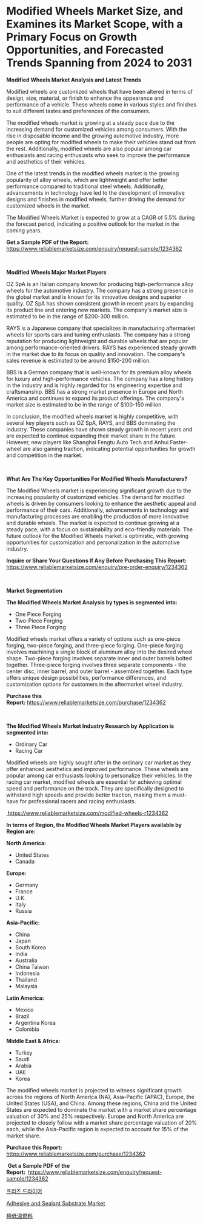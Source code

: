 <p><h1>Modified Wheels Market Size, and Examines its Market Scope, with a Primary Focus on Growth Opportunities, and Forecasted Trends Spanning from 2024 to 2031</h1></p><p><strong>Modified Wheels Market Analysis and Latest Trends</strong></p>
<p><p>Modified wheels are customized wheels that have been altered in terms of design, size, material, or finish to enhance the appearance and performance of a vehicle. These wheels come in various styles and finishes to suit different tastes and preferences of the consumers.</p><p>The modified wheels market is growing at a steady pace due to the increasing demand for customized vehicles among consumers. With the rise in disposable income and the growing automotive industry, more people are opting for modified wheels to make their vehicles stand out from the rest. Additionally, modified wheels are also popular among car enthusiasts and racing enthusiasts who seek to improve the performance and aesthetics of their vehicles.</p><p>One of the latest trends in the modified wheels market is the growing popularity of alloy wheels, which are lightweight and offer better performance compared to traditional steel wheels. Additionally, advancements in technology have led to the development of innovative designs and finishes in modified wheels, further driving the demand for customized wheels in the market.</p><p>The Modified Wheels Market is expected to grow at a CAGR of 5.5% during the forecast period, indicating a positive outlook for the market in the coming years.</p></p>
<p><strong>Get a Sample PDF of the Report:&nbsp;</strong> <a href="https://www.reliablemarketsize.com/enquiry/request-sample/1234362">https://www.reliablemarketsize.com/enquiry/request-sample/1234362</a></p>
<p>&nbsp;</p>
<p><strong>Modified Wheels Major Market Players</strong></p>
<p><p>OZ SpA is an Italian company known for producing high-performance alloy wheels for the automotive industry. The company has a strong presence in the global market and is known for its innovative designs and superior quality. OZ SpA has shown consistent growth in recent years by expanding its product line and entering new markets. The company's market size is estimated to be in the range of $200-300 million.</p><p>RAYS is a Japanese company that specializes in manufacturing aftermarket wheels for sports cars and tuning enthusiasts. The company has a strong reputation for producing lightweight and durable wheels that are popular among performance-oriented drivers. RAYS has experienced steady growth in the market due to its focus on quality and innovation. The company's sales revenue is estimated to be around $150-200 million.</p><p>BBS is a German company that is well-known for its premium alloy wheels for luxury and high-performance vehicles. The company has a long history in the industry and is highly regarded for its engineering expertise and craftsmanship. BBS has a strong market presence in Europe and North America and continues to expand its product offerings. The company's market size is estimated to be in the range of $100-150 million.</p><p>In conclusion, the modified wheels market is highly competitive, with several key players such as OZ SpA, RAYS, and BBS dominating the industry. These companies have shown steady growth in recent years and are expected to continue expanding their market share in the future. However, new players like Shanghai Fengtu Auto Tech and Anhui Faster-wheel are also gaining traction, indicating potential opportunities for growth and competition in the market.</p></p>
<p>&nbsp;</p>
<p><strong>What Are The Key Opportunities For Modified Wheels Manufacturers?</strong></p>
<p><p>The Modified Wheels market is experiencing significant growth due to the increasing popularity of customized vehicles. The demand for modified wheels is driven by consumers looking to enhance the aesthetic appeal and performance of their cars. Additionally, advancements in technology and manufacturing processes are enabling the production of more innovative and durable wheels. The market is expected to continue growing at a steady pace, with a focus on sustainability and eco-friendly materials. The future outlook for the Modified Wheels market is optimistic, with growing opportunities for customization and personalization in the automotive industry.</p></p>
<p><strong>Inquire or Share Your Questions If Any Before Purchasing This Report:</strong> <a href="https://www.reliablemarketsize.com/enquiry/pre-order-enquiry/1234362">https://www.reliablemarketsize.com/enquiry/pre-order-enquiry/1234362</a></p>
<p>&nbsp;</p>
<p><strong>Market Segmentation</strong></p>
<p><strong>The Modified Wheels Market Analysis by types is segmented into:</strong></p>
<p><ul><li>One Piece Forging</li><li>Two-Piece Forging</li><li>Three Piece Forging</li></ul></p>
<p><p>Modified wheels market offers a variety of options such as one-piece forging, two-piece forging, and three-piece forging. One-piece forging involves machining a single block of aluminum alloy into the desired wheel shape. Two-piece forging involves separate inner and outer barrels bolted together. Three-piece forging involves three separate components - the center disc, inner barrel, and outer barrel - assembled together. Each type offers unique design possibilities, performance differences, and customization options for customers in the aftermarket wheel industry.</p></p>
<p><strong>Purchase this Report:&nbsp;</strong><a href="https://www.reliablemarketsize.com/purchase/1234362">https://www.reliablemarketsize.com/purchase/1234362</a></p>
<p>&nbsp;</p>
<p><strong>The Modified Wheels Market Industry Research by Application is segmented into:</strong></p>
<p><ul><li>Ordinary Car</li><li>Racing Car</li></ul></p>
<p><p>Modified wheels are highly sought after in the ordinary car market as they offer enhanced aesthetics and improved performance. These wheels are popular among car enthusiasts looking to personalize their vehicles. In the racing car market, modified wheels are essential for achieving optimal speed and performance on the track. They are specifically designed to withstand high speeds and provide better traction, making them a must-have for professional racers and racing enthusiasts.</p></p>
<p><a href="https://www.reliablemarketsize.com/modified-wheels-r1234362">&nbsp;https://www.reliablemarketsize.com/modified-wheels-r1234362</a></p>
<p><strong>In terms of Region, the Modified Wheels Market Players available by Region are:</strong></p>
<p>
    <p> <strong> North America: </strong>
        <ul>
            <li>United States</li>
            <li>Canada</li>
        </ul>
        </p> 
    <p> <strong> Europe: </strong>
        <ul>
            <li>Germany</li>
            <li>France</li>
            <li>U.K.</li>
            <li>Italy</li>
            <li>Russia</li>
        </ul>
        </p> 
    <p> <strong> Asia-Pacific: </strong>
        <ul>
            <li>China</li>
            <li>Japan</li>
            <li>South Korea</li>
            <li>India</li>
            <li>Australia</li>
            <li>China Taiwan</li>
            <li>Indonesia</li>
            <li>Thailand</li>
            <li>Malaysia</li>
        </ul>
        </p> 
    <p> <strong> Latin America: </strong>
        <ul>
            <li>Mexico</li>
            <li>Brazil</li>
            <li>Argentina Korea</li>
            <li>Colombia</li>
        </ul>
        </p> 
    <p> <strong> Middle East & Africa: </strong>
        <ul>
            <li>Turkey</li>
            <li>Saudi</li>
            <li>Arabia</li>
            <li>UAE</li>
            <li>Korea</li>
        </ul>
    </p>
    </p>
<p><p>The modified wheels market is projected to witness significant growth across the regions of North America (NA), Asia-Pacific (APAC), Europe, the United States (USA), and China. Among these regions, China and the United States are expected to dominate the market with a market share percentage valuation of 30% and 25% respectively. Europe and North America are projected to closely follow with a market share percentage valuation of 20% each, while the Asia-Pacific region is expected to account for 15% of the market share.</p></p>
<p><strong>Purchase this Report: </strong><a href="https://www.reliablemarketsize.com/purchase/1234362">https://www.reliablemarketsize.com/purchase/1234362</a></p>
<p>&nbsp;<strong>Get a Sample PDF of the Report:&nbsp;&nbsp;</strong><a href="https://www.reliablemarketsize.com/enquiry/request-sample/1234362">https://www.reliablemarketsize.com/enquiry/request-sample/1234362</a></p>
<p><strong></strong></p>
<p><p><a href="https://github.com/vdhdwjyp90142/Market-Research-Report-List-3/blob/main/26230334000.md">프리즈 드라이어</a></p><p><a href="https://github.com/lbird53714/Market-Research-Report-List-5/blob/main/adhesive-and-sealant-substrate-market.md">Adhesive and Sealant Substrate Market</a></p><p><a href="https://github.com/sghwr779811674/Market-Research-Report-List-3/blob/main/4183927437.md">極低温燃料</a></p></p>